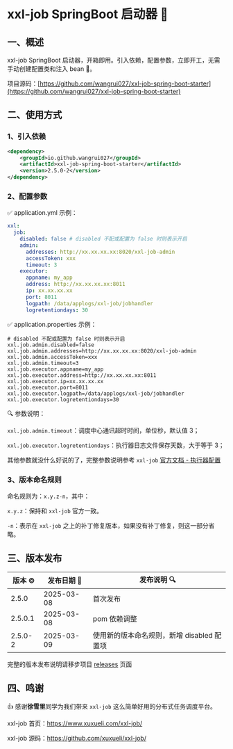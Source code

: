 # xxl-job SpringBoot 启动器 🚀
## 一、概述

xxl-job SpringBoot 启动器，开箱即用。引入依赖，配置参数，立即开工，无需手动创建配置类和注入 bean 💯。

项目源码：[https://github.com/wangrui027/xxl-job-spring-boot-starter](https://github.com/wangrui027/xxl-job-spring-boot-starter)

## 二、使用方式

### 1、引入依赖

```xml
<dependency>
    <groupId>io.github.wangrui027</groupId>
    <artifactId>xxl-job-spring-boot-starter</artifactId>
    <version>2.5.0-2</version>
</dependency>
```

### 2、配置参数

✅ application.yml 示例：

```yaml
xxl:
  job:
    disabled: false # disabled 不配或配置为 false 时则表示开启
    admin:
      addresses: http://xx.xx.xx.xx:8020/xxl-job-admin
      accessToken: xxx
      timeout: 3
    executor:
      appname: my_app
      address: http://xx.xx.xx.xx:8011
      ip: xx.xx.xx.xx
      port: 8011
      logpath: /data/applogs/xxl-job/jobhandler
      logretentiondays: 30
```

✅ application.properties 示例：

```properties
# disabled 不配或配置为 false 时则表示开启
xxl.job.admin.disabled=false
xxl.job.admin.addresses=http://xx.xx.xx.xx:8020/xxl-job-admin
xxl.job.admin.accessToken=xxx
xxl.job.admin.timeout=3
xxl.job.executor.appname=my_app
xxl.job.executor.address=http://xx.xx.xx.xx:8011
xxl.job.executor.ip=xx.xx.xx.xx
xxl.job.executor.port=8011
xxl.job.executor.logpath=/data/applogs/xxl-job/jobhandler
xxl.job.executor.logretentiondays=30
```

🔍 参数说明：

`xxl.job.admin.timeout`：调度中心通讯超时时间，单位秒，默认值 3；

`xxl.job.executor.logretentiondays`：执行器日志文件保存天数，大于等于 3；

其他参数就没什么好说的了，完整参数说明参考 `xxl-job` [官方文档 - 执行器配置](https://www.xuxueli.com/xxl-job/#步骤二：执行器配置)

### 3、版本命名规则

命名规则为：`x.y.z-n`，其中：

`x.y.z`：保持和 `xxl-job` 官方一致。

`-n`：表示在 `xxl-job` 之上的补丁修复版本，如果没有补丁修复，则这一部分省略。

## 三、版本发布

| 版本 ©  | 发布日期 📅 | 发布说明 🔍                                 |
| ------- | ---------- | ------------------------------------------ |
| 2.5.0   | 2025-03-08 | 首次发布                                   |
| 2.5.0.1 | 2025-03-08 | pom 依赖调整                               |
| 2.5.0-2 | 2025-03-09 | 使用新的版本命名规则，新增 disabled 配置项 |

完整的版本发布说明请移步项目 [releases](https://github.com/wangrui027/xxl-job-spring-boot-starter/releases) 页面

## 四、鸣谢

👍 感谢**徐雪里**同学为我们带来 `xxl-job` 这么简单好用的分布式任务调度平台。

xxl-job 首页：[https://www.xuxueli.com/xxl-job/ ](https://www.xuxueli.com/xxl-job/)

xxl-job 源码：[https://github.com/xuxueli/xxl-job/ ](https://github.com/xuxueli/xxl-job/)

